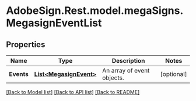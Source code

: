 # AdobeSign.Rest.model.megaSigns.MegasignEventList
## Properties

Name | Type | Description | Notes
------------ | ------------- | ------------- | -------------
**Events** | [**List&lt;MegasignEvent&gt;**](MegasignEvent.md) | An array of event objects. | [optional] 

[[Back to Model list]](../README.md#documentation-for-models) [[Back to API list]](../README.md#documentation-for-api-endpoints) [[Back to README]](../README.md)

